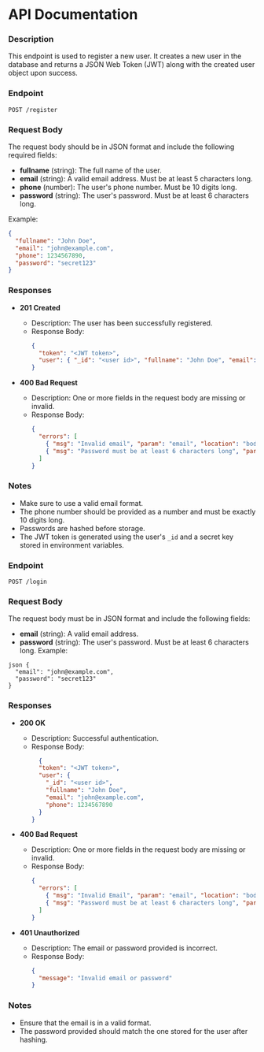 # API Documentation

### Description
This endpoint is used to register a new user. It creates a new user in the database and returns a JSON Web Token (JWT) along with the created user object upon success.

### Endpoint
`POST /register`

### Request Body
The request body should be in JSON format and include the following required fields:

- **fullname** (string): The full name of the user.
- **email** (string): A valid email address. Must be at least 5 characters long.
- **phone** (number): The user's phone number. Must be 10 digits long.
- **password** (string): The user's password. Must be at least 6 characters long.

Example:
```json
{
  "fullname": "John Doe",
  "email": "john@example.com",
  "phone": 1234567890,
  "password": "secret123"
}
```

### Responses

- **201 Created**
  - Description: The user has been successfully registered.
  - Response Body:
    ```json
    {
      "token": "<JWT token>",
      "user": { "_id": "<user id>", "fullname": "John Doe", "email": "john@example.com", "phone": 1234567890 }
    }
    ```

- **400 Bad Request**
  - Description: One or more fields in the request body are missing or invalid.
  - Response Body:
    ```json
    {
      "errors": [
        { "msg": "Invalid email", "param": "email", "location": "body" },
        { "msg": "Password must be at least 6 characters long", "param": "password", "location": "body" }
      ]
    }
    ```

### Notes

- Make sure to use a valid email format.
- The phone number should be provided as a number and must be exactly 10 digits long.
- Passwords are hashed before storage.
- The JWT token is generated using the user's `_id` and a secret key stored in environment variables.

### Endpoint
`POST /login`

### Request Body
The request body must be in JSON format and include the following fields:

- **email** (string): A valid email address.
- **password** (string): The user's password. Must be at least 6 characters long.
Example:
```
json {
  "email": "john@example.com",
  "password": "secret123"
}
```
### Responses
- **200 OK**
  - Description: Successful authentication.
  - Response Body:
    ```json
      {
      "token": "<JWT token>",
      "user": {
        "_id": "<user id>",
        "fullname": "John Doe",
        "email": "john@example.com",
        "phone": 1234567890
      }
    }
    ```

- **400 Bad Request**
  - Description: One or more fields in the request body are missing or invalid.
  - Response Body:
    ```json
    {
      "errors": [
        { "msg": "Invalid Email", "param": "email", "location": "body" },
        { "msg": "Password must be at least 6 characters long", "param": "password", "location": "body" }
      ]
    }
    ```

- **401 Unauthorized**
  - Description: The email or password provided is incorrect.
  - Response Body:
    ```json
    {
      "message": "Invalid email or password"
    }
    ```

### Notes

- Ensure that the email is in a valid format.
- The password provided should match the one stored for the user after hashing.
